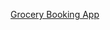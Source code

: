 [Grocery Booking App](https://drive.google.com/file/d/1hzBmmVvViX2xpNZ1-qbOG-b2qOk37yrQ/view?usp=sharing)
